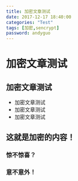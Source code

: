 ```yaml
---
title: 加密文章测试
date: 2017-12-17 18:40:00
categories: "Test"
tags: [加密,sencrypt]
password: andyguo
---
```

# 加密文章测试

## 加密文章测试
* 加密文章测试
* 加密文章测试
* 加密文章测试

<!-- more -->

## 这就是加密的内容！
### 惊不惊喜？
### 意不意外！